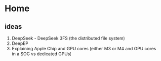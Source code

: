 # Home

## ideas

1. DeepSeek - DeepSeek 3FS (the distributed file system)
2. DeepEP
3. Explaining Apple Chip and GPU cores (either M3 or M4 and GPU cores in a SOC vs dedicated GPUs)
